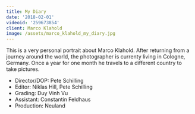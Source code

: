 ```yaml
---
title: My Diary
date: '2018-02-01'
videoid: '259673854'
client: Marco Klahold
image: /assets/marco_klahold_my_diary.jpg
---
```

This is a very personal portrait about Marco Klahold. After returning from a journey around the world, the photographer is currenty living in Cologne, Germany. Once a year for one month he travels to a different country to take pictures.
* Director/DOP: Pete Schilling
* Editor: Niklas Hill, Pete Schilling
* Grading: Duy Vinh Vu
* Assistant: Constantin Feldhaus
* Production: Neuland
